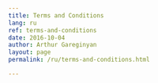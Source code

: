 ```yaml
---
title: Terms and Conditions
lang: ru
ref: terms-and-conditions
date: 2016-10-04
author: Arthur Gareginyan
layout: page
permalink: /ru/terms-and-conditions.html

---
```



